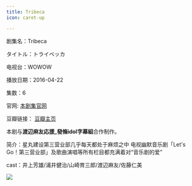 ```yaml
---
title: Tribeca
icon: caret-up

---
```


剧集名：Tribeca

タイトル：トライベッカ

电视台：WOWOW

播放日期：2016-04-22

集数：6

官网: [本剧集官网](https://www.wowow.co.jp/detail/108102)

豆瓣链接： [豆瓣主页](https://movie.douban.com/subject/26779546/)

本剧与**渡辺麻友応援_發條idol字幕組**合作制作。

简介：星丸建设第三营业部几乎每天都处于麻烦之中 电视幽默音乐剧「Let's Go！第三营业部」及歌曲演唱等所有栏目都充满着对“音乐剧的爱” 

cast：井上芳雄/浦井健治/山崎育三郎/渡辺麻友/佐藤仁美

![](https://listpic.tsgsanjiao.com/2016/2016Tribeca.jpg)